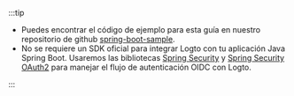 :::tip

- Puedes encontrar el código de ejemplo para esta guía en nuestro repositorio de github [spring-boot-sample](https://github.com/logto-io/spring-boot-sample).
- No se requiere un SDK oficial para integrar Logto con tu aplicación Java Spring Boot. Usaremos las bibliotecas [Spring Security](https://spring.io/projects/spring-security) y [Spring Security OAuth2](https://spring.io/guides/tutorials/spring-boot-oauth2) para manejar el flujo de autenticación OIDC con Logto.

:::
